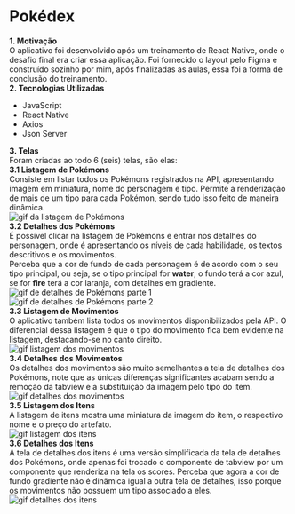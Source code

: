 # Pokédex
**1. Motivação**  
O aplicativo foi desenvolvido após um treinamento de React Native, onde o desafio final era criar essa aplicação. Foi fornecido o layout pelo Figma e construído sozinho por mim, após finalizadas as aulas, essa foi a forma de conclusão do treinamento.  
**2. Tecnologias Utilizadas** 
- JavaScript
- React Native
- Axios
- Json Server
 
**3. Telas**  
Foram criadas ao todo 6 (seis) telas, são elas:  
**3.1 Listagem de Pokémons**  
Consiste em listar todos os Pokémons registrados na API, apresentando imagem em miniatura, nome do personagem e tipo. Permite a renderização de mais de um tipo para cada Pokémon, sendo tudo isso feito de maneira dinâmica.  
![gif da listagem de Pokémons](https://i.ibb.co/NnPT8t9/listagem.gif)  
**3.2 Detalhes dos Pokémons**  
É possível clicar na listagem de Pokémons e entrar nos detalhes do personagem, onde é apresentando os níveis de cada habilidade, os textos descritivos e os movimentos.  
Perceba que a cor de fundo de cada personagem é de acordo com o seu tipo principal, ou seja, se o tipo principal for **water**, o fundo terá a cor azul, se for **fire** terá a cor laranja, com detalhes em gradiente.  
![gif de detalhes de Pokémons parte 1 ](https://i.ibb.co/3pPWs4c/detalhes.gif)
![gif de detalhes de Pokémons parte 2 ](https://i.ibb.co/JK08HKf/detalhes-2.gif)  
**3.3 Listagem de Movimentos**  
O aplicativo também lista todos os movimentos disponibilizados pela API. O diferencial dessa listagem é que o tipo do movimento fica bem evidente na listagem, destacando-se no canto direito.  
![gif listagem dos movimentos](https://i.ibb.co/Prg7cXx/listagem-moves.gif)  
**3.4 Detalhes dos Movimentos**  
Os detalhes dos movimentos são muito semelhantes a tela de detalhes dos Pokémons, note que as únicas diferenças significantes acabam sendo a remoção da tabview e a substituição da imagem pelo tipo do item.  
![gif detalhes dos movimentos](https://i.ibb.co/Jm5SP99/detalhes-moves.gif)  
**3.5 Listagem dos Itens**  
A listagem de itens mostra uma miniatura da imagem do item, o respectivo nome e o preço do artefato.  
![gif listagem dos itens](https://i.ibb.co/kJQQMP2/listagem-itens.gif)  
**3.6 Detalhes dos Itens**  
A tela de detalhes dos itens é uma versão simplificada da tela de detalhes dos Pokémons, onde apenas foi trocado o componente de tabview por um componente que renderiza na tela os scores. Perceba que agora a cor de fundo gradiente não é dinâmica igual a outra tela de detalhes, isso porque os movimentos não possuem um tipo associado a eles.  
![gif detalhes dos itens](https://i.ibb.co/98c5qch/detalhes-itens.gif)
